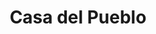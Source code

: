 ---
title: Casa del Pueblo
phone: (408) 294-5380
website: http://www.barcelonseniorliving.com/p/senior_apartment/contact_us_5842/san-jose-ca-95113/casa-del-pueblo-5842?fullsite=1
management: Preservation Partners Management Group
tags: []
---